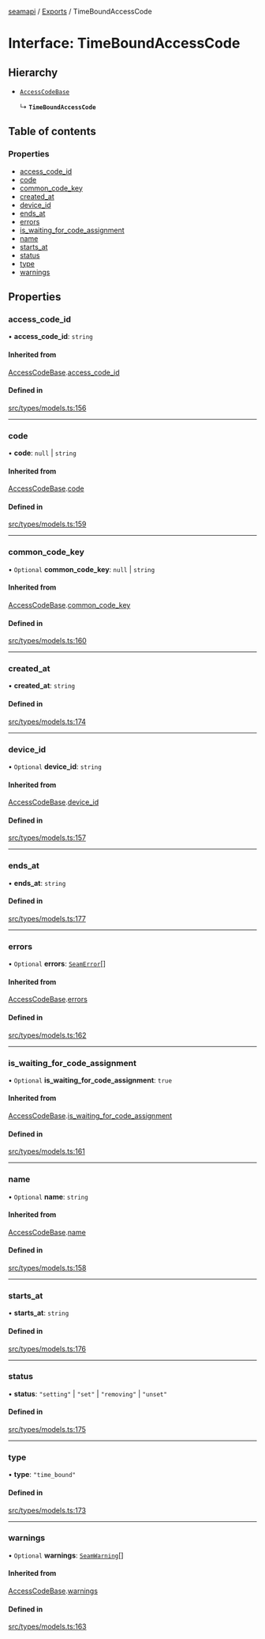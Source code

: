 [seamapi](../README.md) / [Exports](../modules.md) / TimeBoundAccessCode

# Interface: TimeBoundAccessCode

## Hierarchy

- [`AccessCodeBase`](AccessCodeBase.md)

  ↳ **`TimeBoundAccessCode`**

## Table of contents

### Properties

- [access\_code\_id](TimeBoundAccessCode.md#access_code_id)
- [code](TimeBoundAccessCode.md#code)
- [common\_code\_key](TimeBoundAccessCode.md#common_code_key)
- [created\_at](TimeBoundAccessCode.md#created_at)
- [device\_id](TimeBoundAccessCode.md#device_id)
- [ends\_at](TimeBoundAccessCode.md#ends_at)
- [errors](TimeBoundAccessCode.md#errors)
- [is\_waiting\_for\_code\_assignment](TimeBoundAccessCode.md#is_waiting_for_code_assignment)
- [name](TimeBoundAccessCode.md#name)
- [starts\_at](TimeBoundAccessCode.md#starts_at)
- [status](TimeBoundAccessCode.md#status)
- [type](TimeBoundAccessCode.md#type)
- [warnings](TimeBoundAccessCode.md#warnings)

## Properties

### access\_code\_id

• **access\_code\_id**: `string`

#### Inherited from

[AccessCodeBase](AccessCodeBase.md).[access_code_id](AccessCodeBase.md#access_code_id)

#### Defined in

[src/types/models.ts:156](https://github.com/seamapi/javascript/blob/main/src/types/models.ts#L156)

___

### code

• **code**: ``null`` \| `string`

#### Inherited from

[AccessCodeBase](AccessCodeBase.md).[code](AccessCodeBase.md#code)

#### Defined in

[src/types/models.ts:159](https://github.com/seamapi/javascript/blob/main/src/types/models.ts#L159)

___

### common\_code\_key

• `Optional` **common\_code\_key**: ``null`` \| `string`

#### Inherited from

[AccessCodeBase](AccessCodeBase.md).[common_code_key](AccessCodeBase.md#common_code_key)

#### Defined in

[src/types/models.ts:160](https://github.com/seamapi/javascript/blob/main/src/types/models.ts#L160)

___

### created\_at

• **created\_at**: `string`

#### Defined in

[src/types/models.ts:174](https://github.com/seamapi/javascript/blob/main/src/types/models.ts#L174)

___

### device\_id

• `Optional` **device\_id**: `string`

#### Inherited from

[AccessCodeBase](AccessCodeBase.md).[device_id](AccessCodeBase.md#device_id)

#### Defined in

[src/types/models.ts:157](https://github.com/seamapi/javascript/blob/main/src/types/models.ts#L157)

___

### ends\_at

• **ends\_at**: `string`

#### Defined in

[src/types/models.ts:177](https://github.com/seamapi/javascript/blob/main/src/types/models.ts#L177)

___

### errors

• `Optional` **errors**: [`SeamError`](SeamError.md)[]

#### Inherited from

[AccessCodeBase](AccessCodeBase.md).[errors](AccessCodeBase.md#errors)

#### Defined in

[src/types/models.ts:162](https://github.com/seamapi/javascript/blob/main/src/types/models.ts#L162)

___

### is\_waiting\_for\_code\_assignment

• `Optional` **is\_waiting\_for\_code\_assignment**: ``true``

#### Inherited from

[AccessCodeBase](AccessCodeBase.md).[is_waiting_for_code_assignment](AccessCodeBase.md#is_waiting_for_code_assignment)

#### Defined in

[src/types/models.ts:161](https://github.com/seamapi/javascript/blob/main/src/types/models.ts#L161)

___

### name

• `Optional` **name**: `string`

#### Inherited from

[AccessCodeBase](AccessCodeBase.md).[name](AccessCodeBase.md#name)

#### Defined in

[src/types/models.ts:158](https://github.com/seamapi/javascript/blob/main/src/types/models.ts#L158)

___

### starts\_at

• **starts\_at**: `string`

#### Defined in

[src/types/models.ts:176](https://github.com/seamapi/javascript/blob/main/src/types/models.ts#L176)

___

### status

• **status**: ``"setting"`` \| ``"set"`` \| ``"removing"`` \| ``"unset"``

#### Defined in

[src/types/models.ts:175](https://github.com/seamapi/javascript/blob/main/src/types/models.ts#L175)

___

### type

• **type**: ``"time_bound"``

#### Defined in

[src/types/models.ts:173](https://github.com/seamapi/javascript/blob/main/src/types/models.ts#L173)

___

### warnings

• `Optional` **warnings**: [`SeamWarning`](SeamWarning.md)[]

#### Inherited from

[AccessCodeBase](AccessCodeBase.md).[warnings](AccessCodeBase.md#warnings)

#### Defined in

[src/types/models.ts:163](https://github.com/seamapi/javascript/blob/main/src/types/models.ts#L163)
